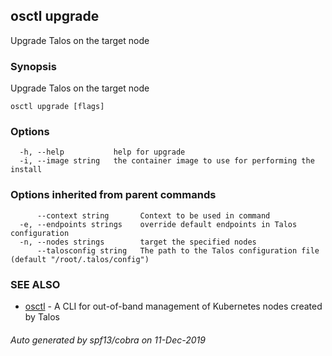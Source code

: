 <!-- markdownlint-disable -->
## osctl upgrade

Upgrade Talos on the target node

### Synopsis

Upgrade Talos on the target node

```
osctl upgrade [flags]
```

### Options

```
  -h, --help           help for upgrade
  -i, --image string   the container image to use for performing the install
```

### Options inherited from parent commands

```
      --context string       Context to be used in command
  -e, --endpoints strings    override default endpoints in Talos configuration
  -n, --nodes strings        target the specified nodes
      --talosconfig string   The path to the Talos configuration file (default "/root/.talos/config")
```

### SEE ALSO

* [osctl](osctl.md)	 - A CLI for out-of-band management of Kubernetes nodes created by Talos

###### Auto generated by spf13/cobra on 11-Dec-2019
